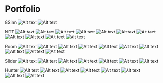 # Portfolio
8Sinn
![Alt text](8Sinn/Screenshot_1.jpg)
![Alt text](8Sinn/Screenshot_2.jpg)

NDT
![Alt text](NDT/Screenshot_1.jpg)
![Alt text](NDT/Screenshot_2.jpg)
![Alt text](NDT/Screenshot_3.jpg)
![Alt text](NDT/Screenshot_4.jpg)
![Alt text](NDT/Screenshot_5.jpg)
![Alt text](NDT/Screenshot_6.jpg)
![Alt text](NDT/Screenshot_7.jpg)
![Alt text](NDT/Screenshot_8.jpg)
![Alt text](NDT/Screenshot_9.jpg)
![Alt text](NDT/Screenshot_10.jpg)
![Alt text](NDT/Screenshot_11.jpg)

Room
![Alt text](Room/Screenshot_1.png)
![Alt text](Room/Screenshot_2.png)
![Alt text](Room/Screenshot_3.png)
![Alt text](Room/Screenshot_4.png)
![Alt text](Room/Screenshot_5.png)
![Alt text](Room/Screenshot_6.png)
![Alt text](Room/Screenshot_7.png)
![Alt text](Room/Screenshot_8.png)
![Alt text](Room/Screenshot_9.png)
![Alt text](Room/Screenshot_10.png)

Slider
![Alt text](Slider/1.jpg)
![Alt text](Slider/2.jpg)
![Alt text](Slider/3.jpg)
![Alt text](Slider/4.jpg)
![Alt text](Slider/5.jpg)
![Alt text](Slider/6.jpg)
![Alt text](Slider/7.jpeg)

Hunter
![Alt text](Hunter/1.jpg)
![Alt text](Hunter/2.jpg)
![Alt text](Hunter/3.jpg)
![Alt text](Hunter/4.jpg)
![Alt text](Hunter/5.jpg)
![Alt text](Hunter/6.jpg)
![Alt text](Hunter/7.jpg)
![Alt text](Hunter/8.jpg)